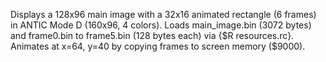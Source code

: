 Displays a 128x96 main image with a 32x16 animated rectangle (6 frames) 
in ANTIC Mode D (160x96, 4 colors). 
Loads main_image.bin (3072 bytes) and frame0.bin to frame5.bin (128 bytes each) via {$R resources.rc}. 
Animates at x=64, y=40 by copying frames to screen memory ($9000). 